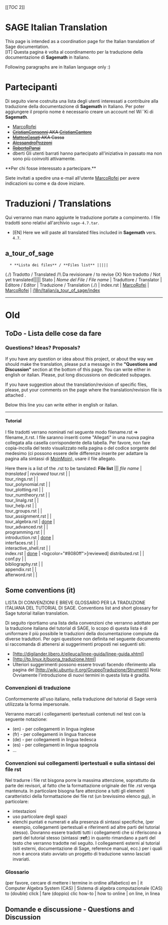 
[[_TOC_ 2]] 
# SAGE Italian Translation

This page is intended as a coordination page for the Italian translation of Sage documentation.  
 [IT] Questa pagina è volta al coordinamento per la traduzione della documentazione di **Sagemath** in Italiano. 

Following paragraphs are in Italian language only :) 


# Partecipanti

Di seguito viene costruita una lista degli utenti interessati a contribuire alla traduzione della documentazione di **Sagemath** in Italiano. Per poter aggiungere il proprio nome è necessario creare un account nel Wi``Ki di **Sagemath**. 

* <a href="/MarcoRofei">MarcoRofei</a> 
* ~~<a href="/CristianConsonni">CristianConsonni</a> AKA <a href="/CristianCantoro">CristianCantoro</a>~~ 
* ~~<a href="/MatteoCasati">MatteoCasati</a> AKA Cassa~~ 
* ~~<a href="/AlessandroPezzoni">AlessandroPezzoni</a>~~ 
* ~~<a href="/RobertoPanai">RobertoPanai</a>~~ 
* dberti 
Gli utenti barrati hanno partecipato all'iniziativa in passato ma non sono più coinvolti attivamente. 


<div>
**Per chi fosse interessato a partecipare.** 

Siete invitati a spedire una e-mail all'utente <a href="/MarcoRofei">MarcoRofei</a> per avere indicazioni su come e da dove iniziare. 
</div>

# Traduzioni / Translations

Qui verranno man mano aggiunte le traduzione portate a compimento. I file tradotti sono relativi all'archivio `sage-4.7.tar`. 

* [EN] Here we will paste all translated files included in **Sagemath** vers. `4.7`. 

## a_tour_of_sage

      * **Lista dei files** / **Files list** |||||
 (./) Tradotto / Translated  /!\ Da revisionare / to revise  {X} Non tradotto / Not yet translated|||||
Stato | _Nome del File_ / _File name_  | Traduttore / Translator | Editore / Editor  | Traduzione / Translation
 (./)  | index.rst  | <a href="/MarcoRofei">MarcoRofei</a> | <a href="/MarcoRofei">MarcoRofei</a>  | <a href="/i18n/Italian/a_tour_of_sage/index">i18n/Italian/a_tour_of_sage/index</a>



---

 
# Old


## ToDo - Lista delle cose da fare


### Questions? Ideas? Proposals?

If you have any question or idea about this project, or about the way we should make the translation, please put a message in the **"Questions and Discussion"** section at the bottom of this page. You can write either in english or italian. Please, put long discussions on dedicated subpages. 

If you have suggestion about the translation/revision of specific files, please, put your comments on the page where the translation/revision file is attached . 

Below this line you can write either in english or italian. 



---

 
#### Tutorial

I file tradotti verrano nominati nel seguente modo filename.rst => filename_it.rst. I file saranno inseriti come "Allegati" in una nuova pagina collegata alla casella corrispondente della tabella. Per favore, non fare copia-incolla del testo visualizzato nella pagina o del codice sorgente del medesimo (ci possono essere delle differenze inserite per adattare la pagina alla sintassi di <a href="/MoinMoin">MoinMoin</a>), usare il file allegato. 

Here there is a list of the .rst to be tanslated: 
**File list** |||
_file name_  |  _translated_  |  _reviewed_ 
tour.rst  |   |  
tour_rings.rst  |   |  
tour_polynomial.rst  |   |  
tour_plotting.rst  |   |  
tour_numtheory.rst  |   |  
tour_linalg.rst  |   |  
tour_help.rst  |   |  
tour_groups.rst  |   |  
tour_assignment.rst  |   |  
tour_algebra.rst  |  <a href="/i18n/Italian/tour_algebrait">done</a>  |  
tour_advanced.rst  |   |  
programming.rst  |   |  
introduction.rst  |  <a href="/i18n/Italian/IntroductionIt">done</a>  |  
interfaces.rst  |   |  
interactive_shell.rst  |   |  
index.rst  |  <a href="/i18n/Italian/IndexIt">done</a>  |  <bgcolor="#8080ff">[reviewed] 
distributed.rst  |   |  
conf.py  |   |  
bibliography.rst  |   |  
appendix.rst  |   |  
afterword.rst  |   |  


## Some conventions (it)

LISTA DI CONVENZIONI E BREVE GLOSSARIO PER LA TRADUZIONE ITALIANA DEL TUTORIAL DI SAGE. Conventions list and short glossary for Sage tutorial italian translation. 

Di seguito riportiamo una lista della convenzioni che verranno adottate per la traduzione italiana del tutorial di SAGE, lo scopo di questa lista è di uniformare il più possibile le traduzioni della documentazione compiute da diverse traduttori. Per ogni questione non definita nel seguente documento si raccomanda di attenersi ai suggerimenti proposti nei seguenti siti: 

* <a href="/%5Bhttp%3A//digilander.libero.it/elleuca/linee-guida/linee-guida.xhtml">[http://digilander.libero.it/elleuca/linee-guida/linee-guida.xhtml</a>] 
* <a href="/%5Bhttp%3A//tp.linux.it/buona_traduzione.html">[http://tp.linux.it/buona_traduzione.html</a>] 
* Ulteriori suggerimenti possono essere trovati facendo riferimento alla pagina del <a href="/%5Bhttp%3A//wiki.ubuntu-it.org/GruppoTraduzione/Strumenti">[http://wiki.ubuntu-it.org/GruppoTraduzione/Strumenti</a>] 
Nota: Ovviamente l'introduzione di nuovi termini in questa lista è gradita. 


### Convenzioni di traduzione

Conformemente all'uso italiano, nella traduzione del tutorial di Sage verrà utilizzata la forma impersonale. 

Verranno marcati i collegamenti ipertestuali contenuti nel test con la seguente notazione: 

* (en) - per collegamenti in lingua inglese 
* (fr) - per collegamenti in lingua francese 
* (de) - per collegamenti in lingua tedesca 
* (es) - per collegamenti in lingua spagnola 
* ... 

### Convenzioni sui collegamenti ipertestuali e sulla sintassi dei file rst

Nel tradurre i file rst bisgona porre la massima attenzione, soprattutto da parte dei revisori, al fatto che la formattazione originale dei file .rst venga mantenuta. In particolare bisogna fare attenzione a tutti gli elementi caratteristici della formattazione dei file rst (un brevissimo elenco <a class="http" href="http://it.wikipedia.org/wiki/ReStructuredText">qui</a>), in particolare: 

* intestazioni 
* uso particolare degli spazi 
* elenchi puntati e numerati 
e alla presenza di sintassi specifiche, (per esempio, collegamenti ipertestuali e riferimenti ad altre parti del tutorial stesso). Dovranno essere tradotti tutti i collegamenti che si riferiscono a parti del tutorial stesso (sintassi **:ref:**) in quanto rimandano a parti del testo che verranno tradotte nel seguito.  I collegamenti esterni al tutorial (siti esterni, documentazione di Sage, reference manual, ecc.) per i quali non è ancora stato avviato un progetto di traduzione vanno lasciati invariati. 


### Glossario

(per favore, cercare di mettere i termine in ordine alfabetico) 
 en  |  it 
 Computer Algebra System (CAS)  |  Sistema di algebra computazionale (CAS) 
 to (double) click  |  fare (doppio) clic 
 how-to  |  how to 
 online  |  on line, in linea 


## Domande e discussione - Questions and Discussion
